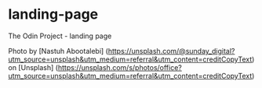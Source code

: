 # landing-page
 The Odin Project - landing page


Photo by [Nastuh Abootalebi] (https://unsplash.com/@sunday_digital?utm_source=unsplash&utm_medium=referral&utm_content=creditCopyText) on [Unsplash] (https://unsplash.com/s/photos/office?utm_source=unsplash&utm_medium=referral&utm_content=creditCopyText)